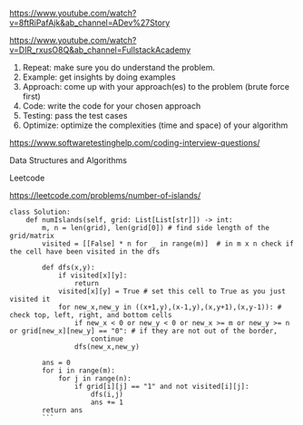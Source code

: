 https://www.youtube.com/watch?v=8ftRiPafAjk&ab_channel=ADev%27Story

https://www.youtube.com/watch?v=DIR_rxusO8Q&ab_channel=FullstackAcademy

1. Repeat: make sure you do understand the problem. 
2. Example: get insights by doing examples 
3. Approach: come up with your approach(es) to the problem (brute force first) 
4. Code: write the code for your chosen approach 
5. Testing: pass the test cases 
6. Optimize: optimize the complexities (time and space) of your algorithm

https://www.softwaretestinghelp.com/coding-interview-questions/

Data Structures and Algorithms

Leetcode

https://leetcode.com/problems/number-of-islands/

```
class Solution:
    def numIslands(self, grid: List[List[str]]) -> int:
        m, n = len(grid), len(grid[0]) # find side length of the grid/matrix
        visited = [[False] * n for _ in range(m)]  # in m x n check if the cell have been visited in the dfs
        
        def dfs(x,y):
            if visited[x][y]: 
                return
            visited[x][y] = True # set this cell to True as you just visited it
            for new_x,new_y in ((x+1,y),(x-1,y),(x,y+1),(x,y-1)): # check top, left, right, and bottom cells
                if new_x < 0 or new_y < 0 or new_x >= m or new_y >= n or grid[new_x][new_y] == "0": # if they are not out of the border, 
                    continue
                dfs(new_x,new_y)
        
        ans = 0
        for i in range(m):
            for j in range(n):
                if grid[i][j] == "1" and not visited[i][j]:
                    dfs(i,j)
                    ans += 1
        return ans
        ```
